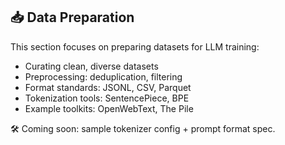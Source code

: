 ## 📥 Data Preparation

This section focuses on preparing datasets for LLM training:

- Curating clean, diverse datasets
- Preprocessing: deduplication, filtering
- Format standards: JSONL, CSV, Parquet
- Tokenization tools: SentencePiece, BPE
- Example toolkits: OpenWebText, The Pile

🛠️ Coming soon: sample tokenizer config + prompt format spec.
